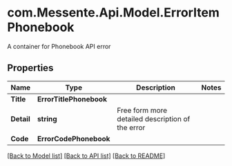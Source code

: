 # com.Messente.Api.Model.ErrorItemPhonebook
A container for Phonebook API error

## Properties

Name | Type | Description | Notes
------------ | ------------- | ------------- | -------------
**Title** | **ErrorTitlePhonebook** |  | 
**Detail** | **string** | Free form more detailed description of the error | 
**Code** | **ErrorCodePhonebook** |  | 

[[Back to Model list]](../README.md#documentation-for-models) [[Back to API list]](../README.md#documentation-for-api-endpoints) [[Back to README]](../README.md)

